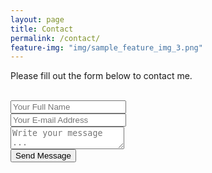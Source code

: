 ```yaml
---
layout: page
title: Contact
permalink: /contact/
feature-img: "img/sample_feature_img_3.png"
---
```


Please fill out the form below to contact me. 

<form action="https://getsimpleform.com/messages?form_api_token=64e85caebff27bf099a50c3d7bc8f51c" method="post">
  <!-- the redirect_to is optional, the form will redirect to the referrer on submission -->
  <input type='hidden' name='redirect_to' value='http://dsick.github.io/portfolio-iro/thank-you/' /> <br>
  <input type='text' name='name' placeholder='Your Full Name' /><br>
  <input type='email' name='email' placeholder='Your E-mail Address' /><br>
  <textarea name='message' placeholder='Write your message ...'></textarea><br>
  <input type='submit' class="button" value='Send Message' />
</form>